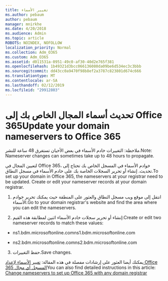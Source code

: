```yaml
---
title: تغيير الأسماء
ms.author: pebaum
author: pebaum
manager: mnirkhe
ms.date: 4/20/2018
ms.audience: Admin
ms.topic: article
ROBOTS: NOINDEX, NOFOLLOW
localization_priority: Normal
ms.collection: Adm_O365
ms.custom: Adm_O365
ms.assetid: d011531a-0951-49c0-af30-40d2e765f381
ms.openlocfilehash: 1b49321d3bcc066136080da09be6d534ec3c3bbb
ms.sourcegitcommit: dd43cc0a9470f98b8ef2a3787c823801d674c666
ms.translationtype: MT
ms.contentlocale: ar-SA
ms.lasthandoff: 02/12/2019
ms.locfileid: "29912803"
---
```

# <a name="update-your-domain-nameservers-to-office-365"></a><span data-ttu-id="4c31d-102">تحديث أسماء المجال الخاص بك إلى Office 365</span><span class="sxs-lookup"><span data-stu-id="4c31d-102">Update your domain nameservers to Office 365</span></span>

<span data-ttu-id="4c31d-103">ملاحظة: التغييرات خادم الأسماء في بعض الأحيان تستغرق 48 ساعة للنشر.</span><span class="sxs-lookup"><span data-stu-id="4c31d-103">Note: Nameserver changes can sometimes take up to 48 hours to propagate.</span></span>
  
<span data-ttu-id="4c31d-p101">لتعيين المجال في Office 365، خوادم الأسماء في المسجل الخاص بك تحتاج إلى تحديث. إنشاء أو تحرير السجلات الخاصة بك على خادم الأسماء في مسجل النطاق.</span><span class="sxs-lookup"><span data-stu-id="4c31d-p101">To set up your domain in Office 365, the nameservers at your registrar need to be updated. Create or edit your nameserver records at your domain registrar.</span></span>
  
1. <span data-ttu-id="4c31d-106">انتقل إلى موقع ويب مسجل النطاق والعثور على المنطقة حيث يمكنك تحرير خوادم الأسماء.</span><span class="sxs-lookup"><span data-stu-id="4c31d-106">Go to your domain registrar's website and find the area where you can edit the nameservers.</span></span>
    
2. <span data-ttu-id="4c31d-107">إنشاء أو تحرير سجلات خادم الأسماء اثنين لمطابقة هذه القيم:</span><span class="sxs-lookup"><span data-stu-id="4c31d-107">Create or edit two nameserver records to match these values:</span></span>
    
  - <span data-ttu-id="4c31d-108">ns1.bdm.microsoftonline.com</span><span class="sxs-lookup"><span data-stu-id="4c31d-108">ns1.bdm.microsoftonline.com</span></span>
    
  - <span data-ttu-id="4c31d-109">ns2.bdm.microsoftonline.com</span><span class="sxs-lookup"><span data-stu-id="4c31d-109">ns2.bdm.microsoftonline.com</span></span>
    
3. <span data-ttu-id="4c31d-110">حفظ التغييرات.</span><span class="sxs-lookup"><span data-stu-id="4c31d-110">Save changes.</span></span>
    
<span data-ttu-id="4c31d-111">يمكنك أيضا العثور على إرشادات مفصلة في هذه المقالة: [تغيير الأسماء لإعداد Office 365 المسجل أي مجال](https://support.office.com/article/Change-nameservers-at-any-domain-registrar-to-set-up-Office-365-a8b487a9-2a45-4581-9dc4-5d28a47010a2.aspx)</span><span class="sxs-lookup"><span data-stu-id="4c31d-111">You can also find detailed instructions in this article: [Change nameservers to set up Office 365 with any domain registrar](https://support.office.com/article/Change-nameservers-at-any-domain-registrar-to-set-up-Office-365-a8b487a9-2a45-4581-9dc4-5d28a47010a2.aspx)</span></span>
  

